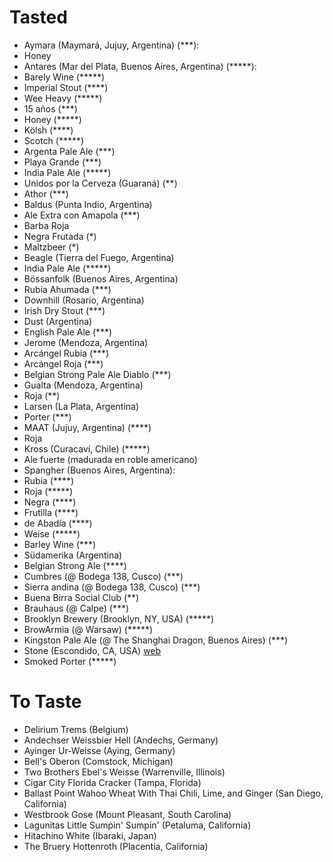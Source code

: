# Tasted

- Aymara (Maymará, Jujuy, Argentina) (***):
 - Honey
- Antares (Mar del Plata, Buenos Aires, Argentina)  (*****):
 - Barely Wine (*****)
 - Imperial Stout (****)
 - Wee Heavy (*****)
 - 15 años (***)
 - Honey (*****)
 - Kölsh (****)
 - Scotch (*****)
 - Argenta Pale Ale (***)
 - Playa Grande (***)
 - India Pale Ale (*****)
 - Unidos por la Cerveza (Guaraná) (**)
- Athor (***)
- Baldus (Punta Indio, Argentina)
 - Ale Extra con Amapola (***)
- Barba Roja
 - Negra Frutada (*)
 - Maltzbeer (*)
- Beagle (Tierra del Fuego, Argentina)
 - India Pale Ale (*****)
- Bössanfolk (Buenos Aires, Argentina)
 - Rubia Ahumada (***)
- Downhill (Rosario, Argentina)
 - Irish Dry Stout (***)
- Dust (Argentina)
 - English Pale Ale (***)
- Jerome (Mendoza, Argentina)
 - Arcángel Rubia (***)
 - Arcángel Roja (***)
 - Belgian Strong Pale Ale Diablo (***)
- Gualta (Mendoza, Argentina)
 - Roja (**)
- Larsen (La Plata, Argentina)
 - Porter (***)
- MAAT (Jujuy, Argentina) (****)
 - Roja
- Kross (Curacaví, Chile) (*****)
 - Ale fuerte (madurada en roble americano)
- Spangher (Buenos Aires, Argentina):
 - Rubia (****)
 - Roja (*****)
 - Negra (****)
 - Frutilla (****)
 - de Abadía (****)
 - Weise (*****)
 - Barley Wine (***)
- Südamerika (Argentina)
 - Belgian Strong Ale (****)
- Cumbres (@ Bodega 138, Cusco) (***)
- Sierra andina (@ Bodega 138, Cusco) (***)
- Buena Birra Social Club (**)
- Brauhaus (@ Calpe) (***)
- Brooklyn Brewery (Brooklyn, NY, USA) (*****)
- BrowArmia (@ Warsaw) (*****)
- Kingston Pale Ale (@ The Shanghai Dragon, Buenos Aires) (***)
- Stone (Escondido, CA, USA) [web](http://www.stonebrewing.com)
 - Smoked Porter (*****)

# To Taste

- Delirium Trems (Belgium)
- Andechser Weissbier Hell (Andechs, Germany)
- Ayinger Ur-Weisse (Aying, Germany)
- Bell's Oberon (Comstock, Michigan)
- Two Brothers Ebel's Weisse (Warrenville, Illinois)
- Cigar City Florida Cracker (Tampa, Florida)
- Ballast Point Wahoo Wheat With Thai Chili, Lime, and Ginger (San Diego, California)
- Westbrook Gose (Mount Pleasant, South Carolina)
- Lagunitas Little Sumpin' Sumpin' (Petaluma, California)
- Hitachino White (Ibaraki, Japan)
- The Bruery Hottenroth (Placentia, California)